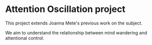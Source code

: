 # Attention Oscillation project

This project extends Joanna Mete's previous work on the subject. 

We aim to understand the relationship between mind wandering and attentional control.
